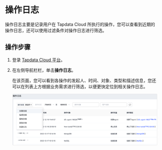 # 操作日志

操作日志主要是记录用户在 Tapdata Cloud 所执行的操作，您可以查看到近期的操作日志，还可以使用过滤条件对操作日志进行筛选。



## 操作步骤

1. 登录 [Tapdata Cloud 平台](https://cloud.tapdata.net/console/v3/)。

2. 在左侧导航栏栏，单击**操作日志**。

   在该页面，您可以看到各操作的发起人、时间、对象、类型和描述信息，您还可以在列表上方根据业务需求进行筛选，以便更快定位到相关操作日志。

   ![](../images/operation_log.png)
